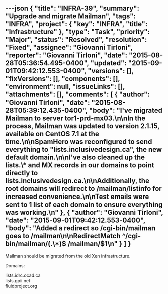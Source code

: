 ---json
{
  "title": "INFRA-39",
  "summary": "Upgrade and migrate Mailman",
  "tags": "INFRA",
  "project": {
    "key": "INFRA",
    "title": "Infrastructure"
  },
  "type": "Task",
  "priority": "Major",
  "status": "Resolved",
  "resolution": "Fixed",
  "assignee": "Giovanni Tirloni",
  "reporter": "Giovanni Tirloni",
  "date": "2015-08-28T05:36:54.495-0400",
  "updated": "2015-09-01T09:42:12.553-0400",
  "versions": [],
  "fixVersions": [],
  "components": [],
  "environment": null,
  "issueLinks": [],
  "attachments": [],
  "comments": [
    {
      "author": "Giovanni Tirloni",
      "date": "2015-08-28T05:39:12.435-0400",
      "body": "I've migrated Mailman to server tor1-prd-mx03.\n\nIn the process, Mailman was updated to version 2.1.15, available on CentOS 7.1 at the time.\n\nSpamHero was reconfigured to send everything to \"lists.inclusivedesign.ca\", the new default domain.\n\nI've also cleaned up the lists.\\* and MX records in our domains to point directly to lists.inclusivedesign.ca.\n\nAdditionally, the root domains will redirect to /mailman/listinfo for increased convenience.\n\nTest emails were sent to 1 list of each domain to ensure everything was working.\n"
    },
    {
      "author": "Giovanni Tirloni",
      "date": "2015-09-01T09:42:12.553-0400",
      "body": "Added a redirect so /cgi-bin/mailman goes to /mailman\n\nRedirectMatch ^/cgi-bin/mailman/(.\\*)$ /mailman/$1\n"
    }
  ]
}
---
Mailman should be migrated from the old Xen infrastructure.

Domains:

lists.idrc.ocad.ca\
lists.gpii.net\
fluidproject.org

        